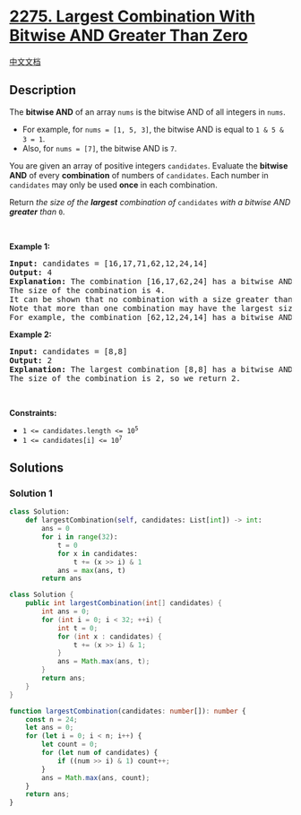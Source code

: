 # [2275. Largest Combination With Bitwise AND Greater Than Zero](https://leetcode.com/problems/largest-combination-with-bitwise-and-greater-than-zero)

[中文文档](/solution/2200-2299/2275.Largest%20Combination%20With%20Bitwise%20AND%20Greater%20Than%20Zero/README.md)

<!-- tags:Bit Manipulation,Array,Hash Table,Counting -->

<!-- difficulty:Medium -->

## Description

<p>The <strong>bitwise AND</strong> of an array <code>nums</code> is the bitwise AND of all integers in <code>nums</code>.</p>

<ul>
	<li>For example, for <code>nums = [1, 5, 3]</code>, the bitwise AND is equal to <code>1 &amp; 5 &amp; 3 = 1</code>.</li>
	<li>Also, for <code>nums = [7]</code>, the bitwise AND is <code>7</code>.</li>
</ul>

<p>You are given an array of positive integers <code>candidates</code>. Evaluate the <strong>bitwise AND</strong> of every <strong>combination</strong> of numbers of <code>candidates</code>. Each number in <code>candidates</code> may only be used <strong>once</strong> in each combination.</p>

<p>Return <em>the size of the <strong>largest</strong> combination of </em><code>candidates</code><em> with a bitwise AND <strong>greater</strong> than </em><code>0</code>.</p>

<p>&nbsp;</p>
<p><strong class="example">Example 1:</strong></p>

<pre>
<strong>Input:</strong> candidates = [16,17,71,62,12,24,14]
<strong>Output:</strong> 4
<strong>Explanation:</strong> The combination [16,17,62,24] has a bitwise AND of 16 &amp; 17 &amp; 62 &amp; 24 = 16 &gt; 0.
The size of the combination is 4.
It can be shown that no combination with a size greater than 4 has a bitwise AND greater than 0.
Note that more than one combination may have the largest size.
For example, the combination [62,12,24,14] has a bitwise AND of 62 &amp; 12 &amp; 24 &amp; 14 = 8 &gt; 0.
</pre>

<p><strong class="example">Example 2:</strong></p>

<pre>
<strong>Input:</strong> candidates = [8,8]
<strong>Output:</strong> 2
<strong>Explanation:</strong> The largest combination [8,8] has a bitwise AND of 8 &amp; 8 = 8 &gt; 0.
The size of the combination is 2, so we return 2.
</pre>

<p>&nbsp;</p>
<p><strong>Constraints:</strong></p>

<ul>
	<li><code>1 &lt;= candidates.length &lt;= 10<sup>5</sup></code></li>
	<li><code>1 &lt;= candidates[i] &lt;= 10<sup>7</sup></code></li>
</ul>

## Solutions

### Solution 1

<!-- tabs:start -->

```python
class Solution:
    def largestCombination(self, candidates: List[int]) -> int:
        ans = 0
        for i in range(32):
            t = 0
            for x in candidates:
                t += (x >> i) & 1
            ans = max(ans, t)
        return ans
```

```java
class Solution {
    public int largestCombination(int[] candidates) {
        int ans = 0;
        for (int i = 0; i < 32; ++i) {
            int t = 0;
            for (int x : candidates) {
                t += (x >> i) & 1;
            }
            ans = Math.max(ans, t);
        }
        return ans;
    }
}
```

```ts
function largestCombination(candidates: number[]): number {
    const n = 24;
    let ans = 0;
    for (let i = 0; i < n; i++) {
        let count = 0;
        for (let num of candidates) {
            if ((num >> i) & 1) count++;
        }
        ans = Math.max(ans, count);
    }
    return ans;
}
```

<!-- tabs:end -->

<!-- end -->

